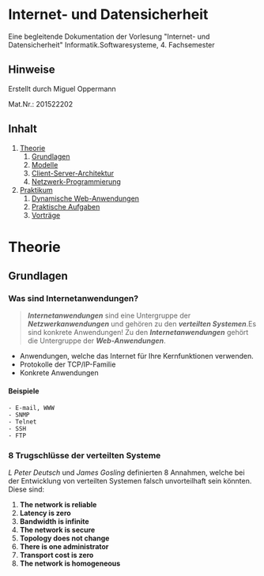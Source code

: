 # Internet- und Datensicherheit

Eine begleitende Dokumentation der Vorlesung "Internet- und Datensicherheit" 
Informatik.Softwaresysteme, 4. Fachsemester 

## Hinweise

Erstellt durch
Miguel Oppermann

Mat.Nr.: 201522202

## Inhalt

1. [Theorie](#Theorie)
	1. [Grundlagen](#Grundlagen)
	2. [Modelle](#Modelle)
	3. [Client-Server-Architektur](#Client-Server-Architektur)
	4. [Netzwerk-Programmierung](#Netzwerk-Programmierung)
2. [Praktikum](#Praktikum)
	1. [Dynamische Web-Anwendungen](#DynamischeWeb-Anwendungen)
	2. [Praktische Aufgaben](#PraktischeAufgaben)
	3. [Vorträge](#Vorträge)

# Theorie

## Grundlagen

### Was sind Internetanwendungen?
 
>***Internetanwendungen*** sind eine Untergruppe der ***Netzwerkanwendungen*** und gehören zu den ***verteilten Systemen***.Es sind konkrete Anwendungen!
Zu den ***Internetanwendungen*** gehört die Untergruppe der ***Web-Anwendungen***.

- Anwendungen, welche das Internet für Ihre Kernfunktionen verwenden.
- Protokolle der TCP/IP-Familie
- Konkrete Anwendungen

#### Beispiele
	- E-mail, WWW
	- SNMP
	- Telnet
	- SSH
	- FTP


### 8 Trugschlüsse der verteilten Systeme
*L Peter Deutsch* und *James Gosling* definierten 8 Annahmen, welche bei der Entwicklung von verteilten Systemen falsch unvorteilhaft sein könnten.
Diese sind:
1. **The network is reliable**
2. **Latency is zero**
3. **Bandwidth is infinite**
4. **The network is secure**
5. **Topology does not change**
6. **There is one administrator**
7. **Transport cost is zero**
8. **The network is homogeneous** 

